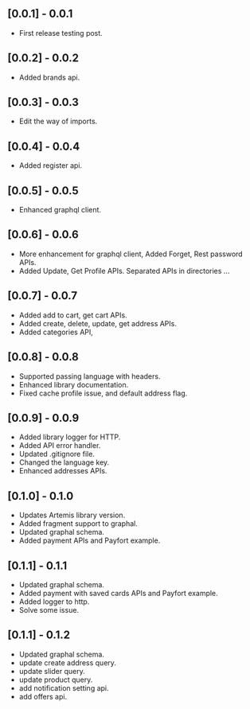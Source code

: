 ## [0.0.1] - 0.0.1
* First release testing post.

## [0.0.2] - 0.0.2
* Added brands api.

## [0.0.3] - 0.0.3
* Edit the way of imports.

## [0.0.4] - 0.0.4
* Added register api.

## [0.0.5] - 0.0.5
* Enhanced graphql client.

## [0.0.6] - 0.0.6
* More enhancement for graphql client, Added Forget, Rest password APIs.
* Added Update, Get Profile APIs. Separated APIs in directories ...

## [0.0.7] - 0.0.7
* Added add to cart, get cart APIs.
* Added create, delete, update, get address APIs.
* Added categories API,

## [0.0.8] - 0.0.8
* Supported passing language with headers.
* Enhanced library documentation.
* Fixed cache profile issue, and default address flag.

## [0.0.9] - 0.0.9
* Added library logger for HTTP.
* Added API error handler.
* Updated .gitignore file.
* Changed the language key.
* Enhanced addresses APIs.

## [0.1.0] - 0.1.0
* Updates Artemis library version.
* Added fragment support to graphal.
* Updated graphal schema.
* Added payment APIs and Payfort example.

## [0.1.1] - 0.1.1
* Updated graphal schema.
* Added payment with saved cards APIs and Payfort example.
* Added logger to http.
* Solve some issue.
## [0.1.1] - 0.1.2
* Updated graphal schema.
* update create address query.
* update slider query.
* update product query.
* add notification setting api.
* add offers api.

